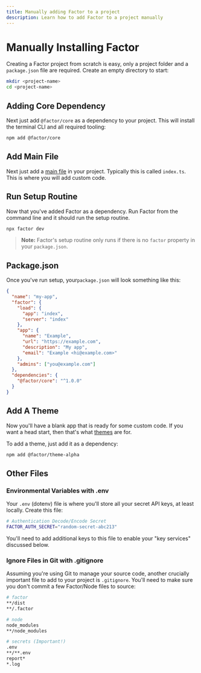 ```yaml
---
title: Manually adding Factor to a project
description: Learn how to add Factor to a project manually
---
```


# Manually Installing Factor

Creating a Factor project from scratch is easy, only a project folder and a `package.json` file are required. Create an empty directory to start:

```bash
mkdir <project-name>
cd <project-name>
```

## Adding Core Dependency

Next just add `@factor/core` as a dependency to your project. This will install the terminal CLI and all required tooling:

```bash
npm add @factor/core
```

## Add Main File

Next just add a [main file](./main-files) in your project. Typically this is called `index.ts`. This is where you will add custom code.

## Run Setup Routine

Now that you've added Factor as a dependency. Run Factor from the command line and it should run the setup routine.

```bash
npx factor dev
```

> **Note:** Factor's setup routine only runs if there is no `factor` property in your `package.json`.

## Package.json

Once you've run setup, your`package.json` will look something like this:

```json
{
  "name": "my-app",
  "factor": {
    "load": {
      "app": "index",
      "server": "index"
    },
    "app": {
      "name": "Example",
      "url": "https://example.com",
      "description": "My app",
      "email": "Example <hi@example.com>"
    },
    "admins": ["you@example.com"]
  },
  "dependencies": {
    "@factor/core": "^1.0.0"
  }
}
```

## Add A Theme

Now you'll have a blank app that is ready for some custom code. If you want a head start, then that's what [themes](./using-themes) are for.

To add a theme, just add it as a dependency:

```bash
npm add @factor/theme-alpha
```

## Other Files

### Environmental Variables with .env

Your `.env` (dotenv) file is where you'll store all your secret API keys, at least locally. Create this file:

```bash
# Authentication Decode/Encode Secret
FACTOR_AUTH_SECRET="random-secret-abc213"
```

You'll need to add additional keys to this file to enable your "key services" discussed below.

### Ignore Files in Git with .gitignore

Assuming you're using Git to manage your source code, another crucially important file to add to your project is `.gitignore`. You'll need to make sure you don't commit a few Factor/Node files to source:

```bash
# factor
**/dist
**/.factor

# node
node_modules
**/node_modules

# secrets (Important!)
.env
**/**.env
report*
*.log
```
